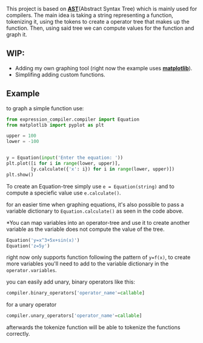 This project is based on [**AST**](https://en.wikipedia.org/wiki/Abstract_syntax_tree)(Abstract Syntax Tree) which is mainly used for compilers.
The main idea is taking a string representing a function, tokenizing it, using the tokens to create a operator tree that makes up the function.
Then, using said tree we can compute
values for the function and graph it.

## WIP:
- Adding my own graphing tool (right now the example uses [**matplotlib**](https://github.com/matplotlib/matplotlib)).
- Simplifing adding custom functions.

## Example

to graph a simple function use:
```python
from expression_compiler.compiler import Equation
from matplotlib import pyplot as plt

upper = 100
lower = -100


y = Equation(input('Enter the equation: '))
plt.plot([i for i in range(lower, upper)],
         [y.calculate({'x': i}) for i in range(lower, upper)])
plt.show()
```
To create an Equation-tree simply use `e = Equation(string)` and to compute a speciefic value use `e.calculate()`.

for an easier time when graphing equations, it's also possible to pass a variable dictionary to `Equation.calculate()` as seen in the code above.


*You can map variables into an operator-tree and use it to create another variable as the variable does not compute the value of the tree.
```python
Equation('y=x^3+5x+sin(x)')
Equation('z=5y')
```
right now only supports function following the pattern of `y=f(x)`, to create more variables you'll need to add to the variable dictionary in the `operator.variables`.

you can easily add unary, binary operators like this:

```python
compiler.binary_operators['operator_name'=callable]
```
for a unary operator
```python
compiler.unary_operators['operator_name'=callable]
```
afterwards the tokenize function will be able to tokenize the functions correctly.
